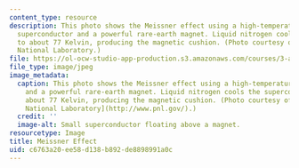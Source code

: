 ```yaml
---
content_type: resource
description: This photo shows the Meissner effect using a high-temperature ceramic
  superconductor and a powerful rare-earth magnet. Liquid nitrogen cools the superconductor
  to about 77 Kelvin, producing the magnetic cushion. (Photo courtesy of Pacific Northwest
  National Laboratory.)
file: https://ol-ocw-studio-app-production.s3.amazonaws.com/courses/3-a08-attraction-and-repulsion-the-magic-of-magnets-fall-2005/c6763a20ee58d138b892de8898991a0c_3-a08f05.jpg
file_type: image/jpeg
image_metadata:
  caption: This photo shows the Meissner effect using a high-temperature ceramic superconductor
    and a powerful rare-earth magnet. Liquid nitrogen cools the superconductor to
    about 77 Kelvin, producing the magnetic cushion. (Photo courtesy of [Pacific Northwest
    National Laboratory](http://www.pnl.gov/).)
  credit: ''
  image-alt: Small superconductor floating above a magnet.
resourcetype: Image
title: Meissner Effect
uid: c6763a20-ee58-d138-b892-de8898991a0c
---
```

